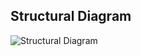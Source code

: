 ## Structural Diagram
![Structural Diagram](https://user-images.githubusercontent.com/81633037/144366527-db43285e-0fd3-4cda-9f20-655b27477a63.jpeg)
